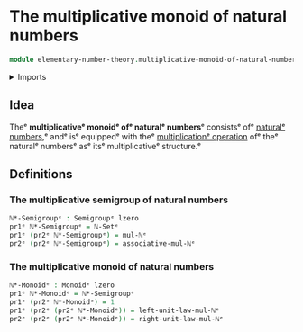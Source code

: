 # The multiplicative monoid of natural numbers

```agda
module elementary-number-theory.multiplicative-monoid-of-natural-numbersᵉ where
```

<details><summary>Imports</summary>

```agda
open import elementary-number-theory.equality-natural-numbersᵉ
open import elementary-number-theory.multiplication-natural-numbersᵉ

open import foundation.dependent-pair-typesᵉ
open import foundation.universe-levelsᵉ

open import group-theory.monoidsᵉ
open import group-theory.semigroupsᵉ
```

</details>

## Idea

Theᵉ **multiplicativeᵉ monoidᵉ ofᵉ naturalᵉ numbers**ᵉ consistsᵉ ofᵉ
[naturalᵉ numbers](elementary-number-theory.natural-numbers.md),ᵉ andᵉ isᵉ equippedᵉ
with theᵉ
[multiplicationᵉ operation](elementary-number-theory.multiplication-natural-numbers.mdᵉ)
ofᵉ theᵉ naturalᵉ numbersᵉ asᵉ itsᵉ multiplicativeᵉ structure.ᵉ

## Definitions

### The multiplicative semigroup of natural numbers

```agda
ℕ*-Semigroupᵉ : Semigroupᵉ lzero
pr1ᵉ ℕ*-Semigroupᵉ = ℕ-Setᵉ
pr1ᵉ (pr2ᵉ ℕ*-Semigroupᵉ) = mul-ℕᵉ
pr2ᵉ (pr2ᵉ ℕ*-Semigroupᵉ) = associative-mul-ℕᵉ
```

### The multiplicative monoid of natural numbers

```agda
ℕ*-Monoidᵉ : Monoidᵉ lzero
pr1ᵉ ℕ*-Monoidᵉ = ℕ*-Semigroupᵉ
pr1ᵉ (pr2ᵉ ℕ*-Monoidᵉ) = 1
pr1ᵉ (pr2ᵉ (pr2ᵉ ℕ*-Monoidᵉ)) = left-unit-law-mul-ℕᵉ
pr2ᵉ (pr2ᵉ (pr2ᵉ ℕ*-Monoidᵉ)) = right-unit-law-mul-ℕᵉ
```